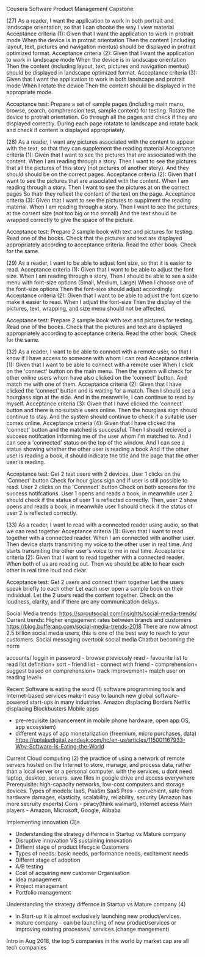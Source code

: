 Cousera Software Product Management Capstone:

(27) As a reader, I want the application to work in both portrait and landscape orientation, so that I can choose the way I view material
Acceptance criteria (1):
Given that I want the application to work in protrait mode
When the device is in protrait orientation
Then the content (including layout, text, pictures and navigation mentus) should be displayed in protrait optimized format.
Acceptance criteria (2):
Given that I want the application to work in landscape mode
When the device is in landscape orientation
Then the content (including layout, text, pictures and navigation mentus) should be displayed in landscape optimized format.
Acceptance criteria (3):
Given that I want the application to work in both landscape and protrait mode
When I rotate the device
Then the content should be displayed in the appropriate mode.

Acceptance test:
Prepare a set of sample pages (including main menu, browse, search, comphrension test, sample content) for testing.
Rotate the device to protrait orientation.
Go through all the pages and check if they are displayed correctly.
During each page rotatate to landscape and rotate back and check if content is displayed appropriately.


(28) As a reader, I want any pictures associated with the content to appear with the text, so that they can supplement the reading material
Acceptance criteria (1):
Given that I want to see the pictures that are associated with the content.
When I am reading through a story.
Then I want to see the pictures that all the pictures of this story (not pictures of another story).
And they should should be on the correct pages.
Acceptance criteria (2):
Given that I want to see the pictures that are associated with the content.
When I am reading through a story.
Then I want to see the pictures at on the correct pages
So thatr they reflext the content of the text on the page.
Acceptance criteria (3):
Given that I want to see the pictures to supplment the reading material.
When I am reading through a story.
Then I want to see the pictures at the correct size (not too big or too smnall)
And the text should be wrapped correctly to give the space of the picture.

Acceptance test:
Prepare 2 sample book with text and pictures for testing.
Read one of the books.
Check that the pictures and text are displayed appropriately according to acceptance criteria.
Read the other book.
Check for the same.


(29) As a reader, I want to be able to adjust font size, so that it is easier to read.
Acceptance criteria (1):
Given that I want to be able to adjust the font size.
When I am reading through a story,
Then I should be able to see a side menu with font-size options (Small, Medium, Large)
When I choose one of the font-size options
Then the font-size should adjust accordingly.
Acceptance criteria (2):
Given that I want to be able to adjust the font size to make it easier to read.
When I adjust the font-size
Then the display of the pictures, text, wrapping, and size menu should not be affected.

Acceptance test:
Prepare 2 sample book with text and pictures for testing.
Read one of the books.
Check that the pictures and text are displayed appropriately according to acceptance criteria.
Read the other book.
Check for the same.

(32) As a reader, I want to be able to connect with a remote user, so that I know if I have access to someone with whom I can read
Acceptance criteria (1):
Given that I want to be able to connect with a remote user
When I click on the 'connect' button on the main menu.
Then the system will check for other online users whom have also clicked on the 'connect' button.
And match me with one of them.
Acceptance criteria (2):
Given that I have clicked the 'connect' button and is waiting for a match.
Then I should see a hourglass sign at the side.
And in the meanwhile, I can continue to read by myself.
Acceptance criteria (3):
Given that I have clicked the 'connect' button and there is no suitable users online.
Then the hourglass sign should continue to stay.
And the system should continue to check if a suitable user comes online.
Acceptance criteria (4):
Given that I have clicked the 'connect' button and the matched is successful.
Then I should recieved a success notifcation informing me of the user whom I'm matched to.
And I can see a 'connected' status on the top of the window.
And I can see a status showing whether the other user is reading a book
And if the other user is reading a book, it should indicate the title and the page that the other user is reading.

Acceptance test:
Get 2 test users with 2 devices.
User 1 clicks on the 'Connect' button
Check for hour glass sign and if user is still possible to read.
User 2 clicks on the 'Connnect' button
Check on both screens for the success notifcations.
User 1 opens and reads a book, in meanwhile user 2 should check if the status of user 1 is reflected correctly.
Then, user 2 show opens and reads a book, in meanwhile user 1 should check if the status of user 2 is reflected correctly.

(33) As a reader, I want to read with a connected reader using audio, so that we can read together
Acceptance criteria (1):
Given that I want to read together with a connected reader.
When I am connected with another user.
Then device starts transmiting my voice to the other user in real time.
And starts transmiting the other user's voice to me in real time.
Acceptance criteria (2):
Given that I want to read together with a connected reader.
When both of us are reading out.
Then we should be able to hear each other in real time loud and clear.

Acceptance test:
Get 2 users and connect them together
Let the users speak briefly to each other
Let each user open a sample book on their individual.
Let the 2 users read the content together.
Check on the loudness, clarity, and if there are any communication delays.

Social Media trends:
https://sproutsocial.com/insights/social-media-trends/
Current trends: Higher engagement rates between brands and customers
https://blog.bufferapp.com/social-media-trends-2018
There are now almost 2.5 billion social media users, this is one of the best way to reach to your customers.
Social messaging overtook social media
Chatbot becoming the norm

accounts/ loggin in
password -
browse previously read -
favourite list
to read list
definition+
sort -
friend list -
connect with friend -
comprehension+
suggest based on comprehension+
track improvement+
match user on reading level+

Recent
Software is eating the word (1)
software programming tools and Internet-based services make it easy to launch new global software-powered start-ups in many industries.
Amazon displacing Borders
Netflix displacing Blockbusters
Mobile apps
- pre-requisite (advancement in mobile phone hardware, open app OS, app ecosystem)
- different ways of app monetarization (freemium, micro purchases, data)
https://uptakedigital.zendesk.com/hc/en-us/articles/115001167933-Why-Software-Is-Eating-the-World

Current
Cloud computing (2)
the practice of using a network of remote servers hosted on the Internet to store, manage, and process data, rather than a local server or a personal computer. with the services, u dont need laptop, desktop, servers. save files in google drive and access everywhere
Prerequisite: high-capacity networks, low-cost computers and storage devices.
Types of models: IaaS, PaaSm SaaS
Pros - convenient, safe from hardware damages, elasticity, scalability, reliability, security (Amazon has more secruity experts)
Cons - piracy(think walmart), internet access
Main players - Amazon, Microsoft, Google, Alibaba

Implementing innovation (3)s
- Understanding the strategy differnce in Startup vs Mature company
- Disruptive innovation VS sustaining innovation
- Differnt stage of product lifecycle
Customers
- Types of needs: basic needs, performance needs, excitement needs
- Differnt stage of adoption
- A/B testing
- Cost of acquiring new customer
Organisation
- Idea management
- Project management
- Portfolio management

Understanding the strategy differnce in Startup vs Mature company (4)
- in Start-up it is almost exclusively launching new product/ervices. 
- mature company - can be launching of new product/services or improving existing processes/ services (change mangement)

Intro
in Aug 2018, the top 5 companies in the world by market cap are all tech companies



